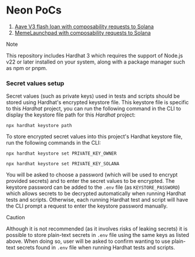 # Neon PoCs

1. [Aave V3 flash loan with composability requests to Solana](./contracts/AaveFlashLoan)
2. [MemeLaunchpad with composability requests to Solana](./contracts/MemeLaunchpad)

> [!NOTE]
> This repository includes Hardhat 3 which requires the support of Node.js v22 or later installed on your system, along 
> with a package manager such as npm or pnpm.

### Secret values setup
Secret values (such as private keys) used in tests and scripts should be stored using Hardhat's encrypted keystore file.
This keystore file is specific to this _Hardhat_ project, you can run the following command in the CLI to display the
keystore file path for this _Hardhat_ project:

```shell
npx hardhat keystore path
```

To store encrypted secret values into this project's Hardhat keystore file, run the following commands in the CLI:

```shell
npx hardhat keystore set PRIVATE_KEY_OWNER
```
```shell
npx hardhat keystore set PRIVATE_KEY_SOLANA
```

You will be asked to choose a password (which will be used to encrypt provided secrets) and to enter the secret values
to be encrypted. The keystore password can be added to the `.env` file (as `KEYSTORE_PASSWORD`)  which allows secrets
to be decrypted automatically when running Hardhat tests and scripts. Otherwise, each running Hardhat test and script
will have the CLI prompt a request to enter the keystore password manually.

> [!CAUTION]
> Although it is not recommended (as it involves risks of leaking secrets) it is possible to store plain-text secrets in
`.env` file using the same keys as listed above. When doing so, user will be asked to confirm wanting to use plain-text
secrets found in `.env` file when running Hardhat tests and scripts.
